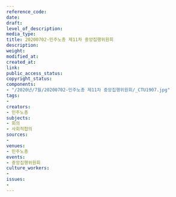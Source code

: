 ```yaml
---
reference_code: 
date: 
draft: 
level_of_description: 
media_type: 
title: 20200702-민주노총 제11차 중앙집행위원회
description: 
weight: 
modified_at: 
created_at: 
link: 
public_access_status: 
copyright_status: 
components:
- "/2020년/7월/20200702-민주노총 제11차 중앙집행위원회/_CTU1907.jpg"
tags:
- 
creators:
- 민주노총
subjects:
- 회의
- 사회적합의
sources:
- 
venues:
- 민주노총
events:
- 중앙집행위원회
culture_workers:
- 
issues:
- 
---
```

